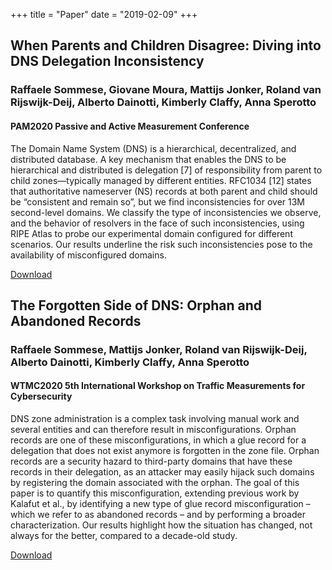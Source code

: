 +++
title = "Paper"
date = "2019-02-09"
+++

## When Parents and Children Disagree: Diving into DNS Delegation Inconsistency

### Raffaele Sommese, Giovane Moura, Mattijs Jonker, Roland van Rijswijk-Deij, Alberto Dainotti, Kimberly Claffy, Anna Sperotto

#### PAM2020 Passive and Active Measurement Conference



The Domain Name System (DNS) is a hierarchical, decentralized, and distributed database. A key mechanism that enables the DNS to be hierarchical and distributed is delegation [7] of responsibility from parent to child zones—typically managed by different entities. RFC1034 [12] states that authoritative nameserver (NS) records at both parent and child should be “consistent and remain so”, but we find inconsistencies for over 13M second-level domains. We classify the type of inconsistencies we observe, and the behavior of resolvers in the face of such inconsistencies, using RIPE Atlas to probe our experimental domain configured for different scenarios. Our results underline the risk such inconsistencies pose to the availability of misconfigured domains.

<a href="https://academia.r4ffy.info/paper/SommesePam2020.pdf">Download</a>

## The Forgotten Side of DNS: Orphan and Abandoned Records

### Raffaele Sommese, Mattijs Jonker, Roland van Rijswijk-Deij, Alberto Dainotti, Kimberly Claffy, Anna Sperotto

#### WTMC2020 5th International Workshop on Traffic Measurements for Cybersecurity 


DNS zone administration is a complex task involving manual work and several entities and can therefore
result in misconfigurations. Orphan records are one of these
misconfigurations, in which a glue record for a delegation
that does not exist anymore is forgotten in the zone file.
Orphan records are a security hazard to third-party domains
that have these records in their delegation, as an attacker
may easily hijack such domains by registering the domain
associated with the orphan. The goal of this paper is to
quantify this misconfiguration, extending previous work by
Kalafut et al., by identifying a new type of glue record
misconfiguration – which we refer to as abandoned records –
and by performing a broader characterization. Our results
highlight how the situation has changed, not always for the
better, compared to a decade-old study.

<a href="https://academia.r4ffy.info/paper/SommeseWTMC2020.pdf">Download</a>

